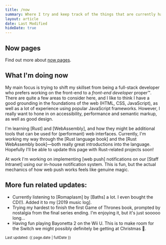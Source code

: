 ```yaml
---
title: /now
summary: Where I try and keep track of the things that are currently have my attention, or I want to concentrate on.
layout: article
date: Last Modified
hideDate: true
---
```


## Now pages

Find out more about [now pages](https://nownownow.com/about).

## What I'm doing now

My main focus is trying to shift my skillset from being a full-stack developer who prefers working on the front-end to a _front-end developer_ proper&#8482;. There are quite a few areas to consider here, and I like to think I have a good grounding in the foundations of the web (HTML, CSS, JavaScript), as well as a lot of experience using popular JavaScript frameworks. However, I really want to hone in on accessibility, performance and semantic markup, as well as good design.

I'm learning [Rust] and [WebAssembly], and how they might be additional tools that can be used for (performant) web interfaces. Currently, I'm working my way through the [Rust language book] and the [Rust WebAssembly book]&mdash;both really great introductions into the language. Hopefully I'll be able to update this page with Rust-related projects soon!

At work I'm working on implementing [web push] notifications on our [Staff Intranet] using our in-house notification system. This is fun, but the actual mechanics of how web push works feels like genuine magic.

## More fun related updates:

- Currently listening to [Romaplasm] by [Baths] a lot. I even bought the CD(!). Added it to my [2019 music log].
- Trying my hardest to finish the first Game of Thrones book, prompted by nostalgia from the final series ending. I'm enjoying it, but it's just sooooo long...
- Having fun playing Bayonetta 2 on the Wii U. This is to make room for the Switch we might possibly definitely be getting at Christmas 🙂.

<small>Last updated: <time datetime="{{page.date || iso}}">{{ page.date | fullDate }}</time></small>
